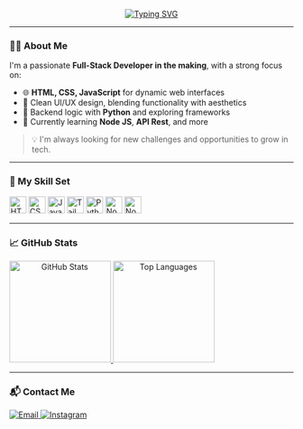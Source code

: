 <!-- Perfil animado -->
<p align="center">
  <a href="https://github.com/lipe7k">
    <img src="https://readme-typing-svg.demolab.com?font=Fira+Code&size=24&pause=1000&color=58A6FF&width=525&lines=Hi%2C+I'm+Felipe+Falcirolli!+:);Backend+Programmer+|+Always+learning" alt="Typing SVG" />
  </a>
</p>

---

### 👨‍💻 About Me

I'm a passionate **Full-Stack Developer in the making**, with a strong focus on:

- 🌐 **HTML, CSS, JavaScript** for dynamic web interfaces  
- 🎨 Clean UI/UX design, blending functionality with aesthetics  
- 🐍 Backend logic with **Python** and exploring frameworks  
- 🚀 Currently learning **Node JS**, **API Rest**, and more  

> 💡 I'm always looking for new challenges and opportunities to grow in tech.

---

### 🧠 My Skill Set

<div align="left">
  <img src="https://cdn.jsdelivr.net/gh/devicons/devicon/icons/html5/html5-original.svg" height="30" alt="HTML5" />
  <img src="https://cdn.jsdelivr.net/gh/devicons/devicon/icons/css3/css3-original.svg" height="30" alt="CSS3" />
  <img src="https://cdn.jsdelivr.net/gh/devicons/devicon/icons/javascript/javascript-original.svg" height="30" alt="JavaScript" />
  <img src="https://cdn.jsdelivr.net/gh/devicons/devicon@latest/icons/tailwindcss/tailwindcss-original.svg" height="30" alt="TailwindCSS" />
  <img src="https://cdn.jsdelivr.net/gh/devicons/devicon/icons/python/python-original.svg" height="30" alt="Python" />
  <img src="https://cdn.jsdelivr.net/gh/devicons/devicon@latest/icons/nodejs/nodejs-original-wordmark.svg" height="30" alt="Node JS"/>
  <img src="https://cdn.jsdelivr.net/gh/devicons/devicon@latest/icons/insomnia/insomnia-original.svg" height="30" alt="Node JS"/>
          
</div>

---

### 📈 GitHub Stats

<a align="center" href="https://github.com/lipe7k">
  <img height="180em" src="https://github-readme-stats.vercel.app/api?username=Lipe7k&show_icons=true&theme=dracula&include_all_commits=true&count_private=true" alt="GitHub Stats"/>
  <img height="180em" src="https://github-readme-stats.vercel.app/api/top-langs/?username=Lipe7k&layout=compact&langs_count=7&theme=dracula" alt="Top Languages"/>
</a>

---

### 📬 Contact Me

<div align="left">
  <a href="mailto:lipefalcirolli@gmail.com" target="_blank">
    <img src="https://img.shields.io/badge/-Email-000?style=for-the-badge&logo=microsoft-outlook&logoColor=58A6FF" alt="Email" />
  </a>
  <a href="https://www.instagram.com/lipexyz0/" target="_blank">
    <img src="https://img.shields.io/badge/-Instagram-000?style=for-the-badge&logo=instagram&logoColor=58A6FF" alt="Instagram" />
  </a>
</div>

